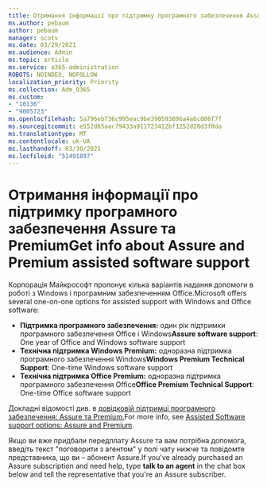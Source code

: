 ```yaml
---
title: Отримання інформації про підтримку програмного забезпечення Assure та Premium
ms.author: pebaum
author: pebaum
manager: scotv
ms.date: 03/29/2021
ms.audience: Admin
ms.topic: article
ms.service: o365-administration
ROBOTS: NOINDEX, NOFOLLOW
localization_priority: Priority
ms.collection: Adm_O365
ms.custom:
- "10136"
- "9005723"
ms.openlocfilehash: 5a796eb736c995eac9be390593096a4a6c006f7f
ms.sourcegitcommit: e552d65aac79433a911723412bf1252d20d3f0da
ms.translationtype: MT
ms.contentlocale: uk-UA
ms.lasthandoff: 03/30/2021
ms.locfileid: "51491897"
---
```

# <a name="get-info-about-assure-and-premium-assisted-software-support"></a><span data-ttu-id="c864e-102">Отримання інформації про підтримку програмного забезпечення Assure та Premium</span><span class="sxs-lookup"><span data-stu-id="c864e-102">Get info about Assure and Premium assisted software support</span></span>

<span data-ttu-id="c864e-103">Корпорація Майкрософт пропонує кілька варіантів надання допомоги в роботі з Windows і програмним забезпеченням Office.</span><span class="sxs-lookup"><span data-stu-id="c864e-103">Microsoft offers several one-on-one options for assisted support with Windows and Office software:</span></span>

- <span data-ttu-id="c864e-104">**Підтримка програмного забезпечення:** один рік підтримки програмного забезпечення Office і Windows</span><span class="sxs-lookup"><span data-stu-id="c864e-104">**Assure software support**: One year of Office and Windows software support</span></span>
- <span data-ttu-id="c864e-105">**Технічна підтримка Windows Premium:** одноразна підтримка програмного забезпечення Windows</span><span class="sxs-lookup"><span data-stu-id="c864e-105">**Windows Premium Technical Support**: One-time Windows software support</span></span>
- <span data-ttu-id="c864e-106">**Технічна підтримка Office Premium:** одноразна підтримка програмного забезпечення Office</span><span class="sxs-lookup"><span data-stu-id="c864e-106">**Office Premium Technical Support**: One-time Office software support</span></span>

<span data-ttu-id="c864e-107">Докладні відомості див. в [довідковій підтримці програмного забезпечення: Assure та Premium.](https://support.microsoft.com/help/4467230/assisted-software-support-options-assure-premium)</span><span class="sxs-lookup"><span data-stu-id="c864e-107">For more info, see [Assisted Software support options: Assure and Premium](https://support.microsoft.com/help/4467230/assisted-software-support-options-assure-premium).</span></span>

<span data-ttu-id="c864e-108">Якщо ви вже придбали передплату Assure  та вам потрібна допомога, введіть текст "поговорити з агентом" у полі чату нижче та повідомте представника, що ви – абонент Assure.</span><span class="sxs-lookup"><span data-stu-id="c864e-108">If you've already purchased an Assure subscription and need help, type **talk to an agent** in the chat box below and tell the representative that you're an Assure subscriber.</span></span>

